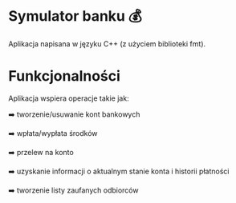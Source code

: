 # Symulator banku 💰
Aplikacja napisana w języku C++ (z użyciem biblioteki fmt).

# Funkcjonalności
Aplikacja wspiera operacje takie jak:

➡️ tworzenie/usuwanie kont bankowych

➡️ wpłata/wypłata środków

➡️ przelew na konto

➡️ uzyskanie informacji o aktualnym stanie konta i historii płatności

➡️ tworzenie listy zaufanych odbiorców
